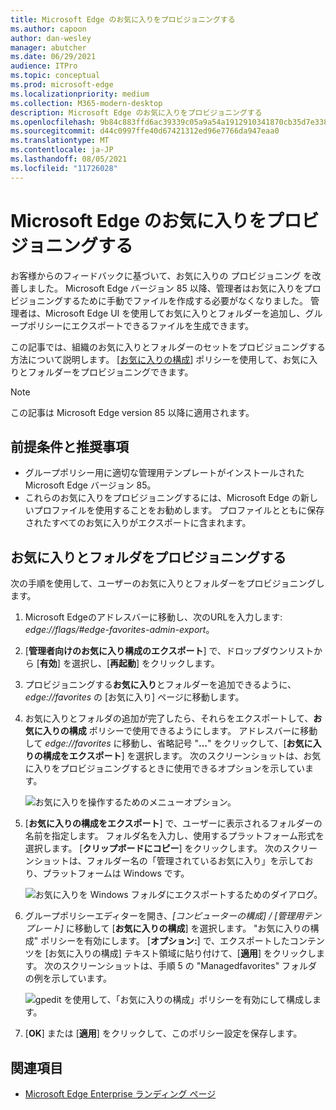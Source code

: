 ```yaml
---
title: Microsoft Edge のお気に入りをプロビジョニングする
ms.author: capoon
author: dan-wesley
manager: abutcher
ms.date: 06/29/2021
audience: ITPro
ms.topic: conceptual
ms.prod: microsoft-edge
ms.localizationpriority: medium
ms.collection: M365-modern-desktop
description: Microsoft Edge のお気に入りをプロビジョニングする
ms.openlocfilehash: 9b84c883ffd6ac39339c05a9a54a1912910341870cb35d7e338e6fde1e9ff5f3
ms.sourcegitcommit: d44c0997ffe40d67421312ed96e7766da947eaa0
ms.translationtype: MT
ms.contentlocale: ja-JP
ms.lasthandoff: 08/05/2021
ms.locfileid: "11726028"
---
```

# <a name="provision-favorites-for-microsoft-edge"></a>Microsoft Edge のお気に入りをプロビジョニングする

お客様からのフィードバックに基づいて、お気に入りの プロビジョニング を改善しました。 Microsoft Edge バージョン 85 以降、管理者はお気に入りをプロビジョニングするために手動でファイルを作成する必要がなくなりました。 管理者は、Microsoft Edge UI を使用してお気に入りとフォルダーを追加し、グループポリシーにエクスポートできるファイルを生成できます。

この記事では、組織のお気に入りとフォルダーのセットをプロビジョニングする方法について説明します。 [[お気に入りの構成](//DeployEdge/microsoft-edge-policies#configure-favorites)] ポリシーを使用して、お気に入りとフォルダーをプロビジョニングできます。

> [!NOTE]
> この記事は Microsoft Edge version 85 以降に適用されます。

## <a name="prerequisites-and-recommendations"></a>前提条件と推奨事項

- グループポリシー用に適切な管理用テンプレートがインストールされた Microsoft Edge バージョン 85。
- これらのお気に入りをプロビジョニングするには、Microsoft Edge の新しいプロファイルを使用することをお勧めします。 プロファイルとともに保存されたすべてのお気に入りがエクスポートに含まれます。  

## <a name="provision-favorites-and-folders"></a>お気に入りとフォルダをプロビジョニングする

次の手順を使用して、ユーザーのお気に入りとフォルダーをプロビジョニングします。

1. Microsoft Edgeのアドレスバーに移動し、次のURLを入力します: *edge://flags/#edge-favorites-admin-export*。
2. [**管理者向けのお気に入り構成のエクスポート**] で、ドロップダウンリストから [**有効**] を選択し、[**再起動**] をクリックします。

3. プロビジョニングする**お気に入り**とフォルダーを追加できるように、*edge://favorites* の [お気に入り] ページに移動します。

<!--
4. On the **Favorites bar**, click **Add folder**. The folder structure of favorites that are set in the profile you're using will be reflected in the folder you provision for your users. The next screenshot shows "Managed favorites", the folder we'll use to provision favorites.

   ![Add a folder](media/edge-learnmore-provision-favorites/provision-favorites-add-folder.png)

   > [!TIP]
   > Add existing folders that contain favorites you want to provision for your users.

5. Select "Managed favorites" and then click **Add favorite**. The next screenshot shows the favorite we've added.

   ![Add a favorite](media/edge-learnmore-provision-favorites/provision-favorites-add-favorite.png)-->

4. お気に入りとフォルダの追加が完了したら、それらをエクスポートして、**お気に入りの構成** ポリシーで使用できるようにします。 アドレスバーに移動して *edge://favorites* に移動し、省略記号 "**…**" をクリックして、[**お気に入りの構成をエクスポート**] を選択します。 次のスクリーンショットは、お気に入りをプロビジョニングするときに使用できるオプションを示しています。

   ![お気に入りを操作するためのメニューオプション。](media/edge-learnmore-provision-favorites/provision-favorites-menu-options.png)

5. [**お気に入りの構成をエクスポート**] で、ユーザーに表示されるフォルダーの名前を指定します。 フォルダ名を入力し、使用するプラットフォーム形式を選択します。 [**クリップボードにコピー**] をクリックします。 次のスクリーンショットは、フォルダー名の「管理されているお気に入り」を示しており、プラットフォームは Windows です。

   ![お気に入りを Windows フォルダにエクスポートするためのダイアログ。](media/edge-learnmore-provision-favorites/provision-favorites-export.png)

6. グループポリシーエディターを開き、*[コンピューターの構成] / [管理用テンプレート]* に移動して [**お気に入りの構成**] を選択します。 "お気に入りの構成" ポリシーを有効にします。 [**オプション:**] で、エクスポートしたコンテンツを [お気に入りの構成] テキスト領域に貼り付けて、[**適用**] をクリックします。 次のスクリーンショットは、手順 5 の "Managedfavorites" フォルダの例を示しています。

   ![gpedit を使用して、「お気に入りの構成」ポリシーを有効にして構成します。](media/edge-learnmore-provision-favorites/provision-favorites-gpedit.png)

7. [**OK**] または [**適用**] をクリックして、このポリシー設定を保存します。

## <a name="see-also"></a>関連項目

- [Microsoft Edge Enterprise ランディング ページ](https://aka.ms/EdgeEnterprise)